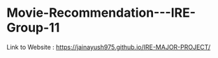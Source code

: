 # Movie-Recommendation---IRE-Group-11


Link to Website : https://jainayush975.github.io/IRE-MAJOR-PROJECT/
